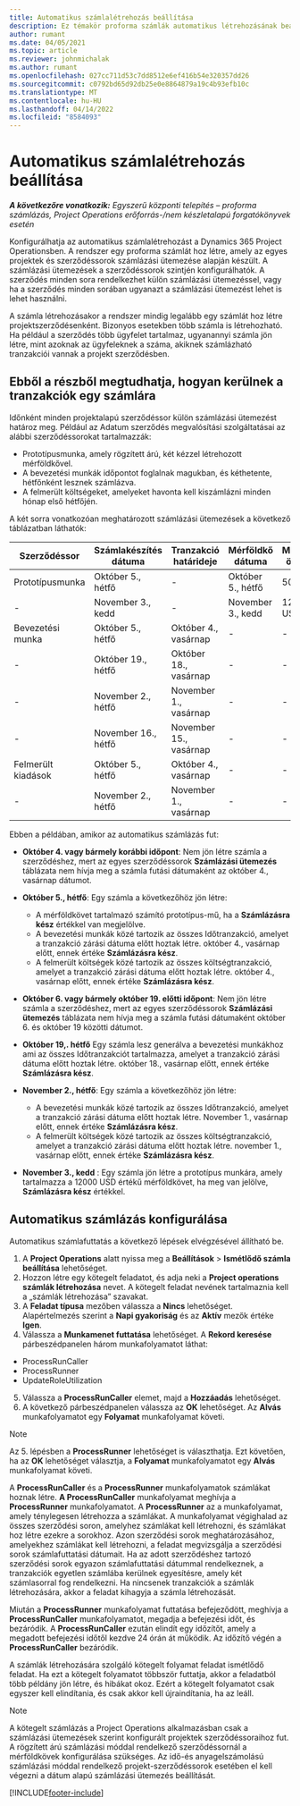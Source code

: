 ```yaml
---
title: Automatikus számlalétrehozás beállítása
description: Ez témakör proforma számlák automatikus létrehozásának beállításáról és konfigurálásáról nyújt tájékoztatást.
author: rumant
ms.date: 04/05/2021
ms.topic: article
ms.reviewer: johnmichalak
ms.author: rumant
ms.openlocfilehash: 027cc711d53c7dd8512e6ef416b54e320357dd26
ms.sourcegitcommit: c0792bd65d92db25e0e8864879a19c4b93efb10c
ms.translationtype: MT
ms.contentlocale: hu-HU
ms.lasthandoff: 04/14/2022
ms.locfileid: "8584093"
---
```

# <a name="set-up-automatic-invoice-creation"></a>Automatikus számlalétrehozás beállítása 
 
_**A következőre vonatkozik:** Egyszerű központi telepítés – proforma számlázás, Project Operations erőforrás-/nem készletalapú forgatókönyvek esetén_

Konfigurálhatja az automatikus számlalétrehozást a Dynamics 365 Project Operationsben. A rendszer egy proforma számlát hoz létre, amely az egyes projektek és szerződéssorok számlázási ütemezése alapján készült. A számlázási ütemezések a szerződéssorok szintjén konfigurálhatók. A szerződés minden sora rendelkezhet külön számlázási ütemezéssel, vagy ha a szerződés minden sorában ugyanazt a számlázási ütemezést lehet is lehet használni.

A számla létrehozásakor a rendszer mindig legalább egy számlát hoz létre projektszerződésenként. Bizonyos esetekben több számla is létrehozható. Ha például a szerződés több ügyfelet tartalmaz, ugyanannyi számla jön létre, mint azoknak az ügyfeleknek a száma, akiknek számlázható tranzakciói vannak a projekt szerződésben.

## <a name="understand-how-transactions-are-included-on-an-invoice"></a>Ebből a részből megtudhatja, hogyan kerülnek a tranzakciók egy számlára 

Időnként minden projektalapú szerződéssor külön számlázási ütemezést határoz meg. Például az Adatum szerződés megvalósítási szolgáltatásai az alábbi szerződéssorokat tartalmazzák:

- Prototípusmunka, amely rögzített árú, két kézzel létrehozott mérföldkővel.
- A bevezetési munkák időpontot foglalnak magukban, és kéthetente, hétfőnként lesznek számlázva.
- A felmerült költségeket, amelyeket havonta kell kiszámlázni minden hónap első hétfőjén.

A két sorra vonatkozóan meghatározott számlázási ütemezések a következő táblázatban láthatók:

| Szerződéssor | Számlakészítés dátuma | Tranzakció határideje | Mérföldkő dátuma | Mérföldkő összege |
| --- | --- | --- | --- | --- |
| Prototípusmunka | Október 5., hétfő | - | Október 5., hétfő | 5000 USD |
| - | November 3., kedd | - | November 3., kedd | 12,000 USD |
| Bevezetési munka | Október 5., hétfő | Október 4., vasárnap | - | - |
| - | Október 19., hétfő | Október 18., vasárnap | - | - |
| - | November 2., hétfő | November 1., vasárnap | - | - |
| - | November 16., hétfő | November 15., vasárnap | - | - |
| Felmerült kiadások | Október 5., hétfő | Október 4., vasárnap | - | - |
| - | November 2., hétfő | November 1., vasárnap | - | - |

Ebben a példában, amikor az automatikus számlázás fut:

- **Október 4. vagy bármely korábbi időpont**: Nem jön létre számla a szerződéshez, mert az egyes szerződéssorok **Számlázási ütemezés** táblázata nem hívja meg a számla futási dátumaként az október 4., vasárnap dátumot.
- **Október 5., hétfő**: Egy számla a következőhöz jön létre:

    - A mérföldkövet tartalmazó számító prototípus-mű, ha a **Számlázásra kész** értékkel van megjelölve.
    - A bevezetési munkák közé tartozik az összes Időtranzakció, amelyet a tranzakció zárási dátuma előtt hoztak létre. október 4., vasárnap előtt, ennek értéke **Számlázásra kész**.
    - A felmerült költségek közé tartozik az összes költségtranzakció, amelyet a tranzakció zárási dátuma előtt hoztak létre. október 4., vasárnap előtt, ennek értéke **Számlázásra kész**.
  
- **Október 6. vagy bármely október 19. előtti időpont**: Nem jön létre számla a szerződéshez, mert az egyes szerződéssorok **Számlázási ütemezés** táblázata nem hívja meg a számla futási dátumaként október 6. és október 19 közötti dátumot.
- **Október 19,. hétfő** Egy számla lesz generálva a bevezetési munkákhoz ami az összes Időtranzakciót tartalmazza, amelyet a tranzakció zárási dátuma előtt hoztak létre. október 18., vasárnap előtt, ennek értéke **Számlázásra kész**.
- **November 2., hétfő**: Egy számla a következőhöz jön létre:

    - A bevezetési munkák közé tartozik az összes Időtranzakció, amelyet a tranzakció zárási dátuma előtt hoztak létre. November 1., vasárnap előtt, ennek értéke **Számlázásra kész**.
    - A felmerült költségek közé tartozik az összes költségtranzakció, amelyet a tranzakció zárási dátuma előtt hoztak létre. november 1., vasárnap előtt, ennek értéke **Számlázásra kész**.

- **November 3., kedd** : Egy számla jön létre a prototípus munkára, amely tartalmazza a 12000 USD értékű mérföldkövet, ha meg van jelölve, **Számlázásra kész** értékkel.

## <a name="configure-automatic-invoicing"></a>Automatikus számlázás konfigurálása

Automatikus számlafuttatás a következő lépések elvégzésével állítható be.

1. A **Project Operations** alatt nyissa meg a **Beállítások** > **Ismétlődő számla beállítása** lehetőséget.
2. Hozzon létre egy kötegelt feladatot, és adja neki a **Project operations számlák létrehozása** nevet. A kötegelt feladat nevének tartalmaznia kell a „számlák létrehozása” szavakat.
3. A **Feladat típusa** mezőben válassza a **Nincs** lehetőséget. Alapértelmezés szerint a **Napi gyakoriság** és az **Aktív** mezők értéke **Igen**.
4. Válassza a **Munkamenet futtatása** lehetőséget. A **Rekord keresése** párbeszédpanelen három munkafolyamatot láthat:

- ProcessRunCaller
- ProcessRunner
- UpdateRoleUtilization

5. Válassza a **ProcessRunCaller** elemet, majd a **Hozzáadás** lehetőséget.
6. A következő párbeszédpanelen válassza az **OK** lehetőséget. Az **Alvás** munkafolyamatot egy **Folyamat** munkafolyamat követi. 

> [!NOTE]
> Az 5. lépésben a **ProcessRunner** lehetőséget is választhatja. Ezt követően, ha az **OK** lehetőséget választja, a **Folyamat** munkafolyamatot egy **Alvás** munkafolyamat követi.

A **ProcessRunCaller** és a **ProcessRunner** munkafolyamatok számlákat hoznak létre. **A ProcessRunCaller** munkafolyamat meghívja a **ProcessRunner** munkafolyamatot. A **ProcessRunner** az a munkafolyamat, amely ténylegesen létrehozza a számlákat. A munkafolyamat végighalad az összes szerződési soron, amelyhez számlákat kell létrehozni, és számlákat hoz létre ezekre a sorokhoz. Azon szerződési sorok meghatározásához, amelyekhez számlákat kell létrehozni, a feladat megvizsgálja a szerződési sorok számlafuttatási dátumait. Ha az adott szerződéshez tartozó szerződési sorok egyazon számlafuttatási dátummal rendelkeznek, a tranzakciók egyetlen számlába kerülnek egyesítésre, amely két számlasorral fog rendelkezni. Ha nincsenek tranzakciók a számlák létrehozására, akkor a feladat kihagyja a számla létrehozását.

Miután a **ProcessRunner** munkafolyamat futtatása befejeződött, meghívja a **ProcessRunCaller** munkafolyamatot, megadja a befejezési időt, és bezáródik. A **ProcessRunCaller** ezután elindít egy időzítőt, amely a megadott befejezési időtől kezdve 24 órán át működik. Az időzítő végén a **ProcessRunCaller** bezáródik.

A számlák létrehozására szolgáló kötegelt folyamat feladat ismétlődő feladat. Ha ezt a kötegelt folyamatot többször futtatja, akkor a feladatból több példány jön létre, és hibákat okoz. Ezért a kötegelt folyamatot csak egyszer kell elindítania, és csak akkor kell újraindítania, ha az leáll.

> [!NOTE]
> A kötegelt számlázás a Project Operations alkalmazásban csak a számlázási ütemezések szerint konfigurált projektek szerződéssoraihoz fut. A rögzített árú számlázási móddal rendelkező szerződéssornál a mérföldkövek konfigurálása szükséges. Az idő-és anyagelszámolású számlázási móddal rendelkező projekt-szerződéssorok esetében el kell végezni a dátum alapú számlázási ütemezés beállítását.


[!INCLUDE[footer-include](../../includes/footer-banner.md)]
